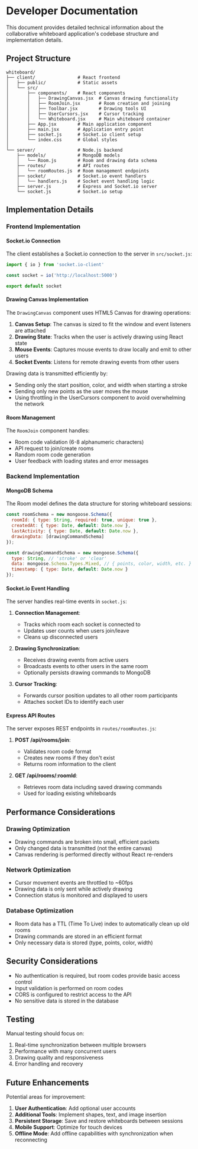# Developer Documentation

This document provides detailed technical information about the collaborative whiteboard application's codebase structure and implementation details.

## Project Structure

```
whiteboard/
├── client/                # React frontend
│   ├── public/            # Static assets
│   └── src/
│       ├── components/    # React components
│       │   ├── DrawingCanvas.jsx  # Canvas drawing functionality
│       │   ├── RoomJoin.jsx       # Room creation and joining
│       │   ├── Toolbar.jsx        # Drawing tools UI
│       │   ├── UserCursors.jsx    # Cursor tracking
│       │   └── Whiteboard.jsx     # Main whiteboard container
│       ├── App.jsx        # Main application component
│       ├── main.jsx       # Application entry point
│       ├── socket.js      # Socket.io client setup
│       └── index.css      # Global styles
│
└── server/                # Node.js backend
    ├── models/            # MongoDB models
    │   └── Room.js        # Room and drawing data schema
    ├── routes/            # API routes
    │   └── roomRoutes.js  # Room management endpoints
    ├── socket/            # Socket.io event handlers
    │   └── handlers.js    # Socket event handling logic
    ├── server.js          # Express and Socket.io server
    └── socket.js          # Socket.io setup

```

## Implementation Details

### Frontend Implementation

#### Socket.io Connection

The client establishes a Socket.io connection to the server in `src/socket.js`:

```javascript
import { io } from 'socket.io-client'

const socket = io('http://localhost:5000')

export default socket
```

#### Drawing Canvas Implementation

The `DrawingCanvas` component uses HTML5 Canvas for drawing operations:

1. **Canvas Setup**: The canvas is sized to fit the window and event listeners are attached
2. **Drawing State**: Tracks when the user is actively drawing using React state
3. **Mouse Events**: Captures mouse events to draw locally and emit to other users
4. **Socket Events**: Listens for remote drawing events from other users

Drawing data is transmitted efficiently by:
- Sending only the start position, color, and width when starting a stroke
- Sending only new points as the user moves the mouse
- Using throttling in the UserCursors component to avoid overwhelming the network

#### Room Management

The `RoomJoin` component handles:
- Room code validation (6-8 alphanumeric characters)
- API request to join/create rooms
- Random room code generation
- User feedback with loading states and error messages

### Backend Implementation

#### MongoDB Schema

The Room model defines the data structure for storing whiteboard sessions:

```javascript
const roomSchema = new mongoose.Schema({
  roomId: { type: String, required: true, unique: true },
  createdAt: { type: Date, default: Date.now },
  lastActivity: { type: Date, default: Date.now },
  drawingData: [drawingCommandSchema]
});

const drawingCommandSchema = new mongoose.Schema({
  type: String, // 'stroke' or 'clear'
  data: mongoose.Schema.Types.Mixed, // { points, color, width, etc. }
  timestamp: { type: Date, default: Date.now }
});
```

#### Socket.io Event Handling

The server handles real-time events in `socket.js`:

1. **Connection Management**:
   - Tracks which room each socket is connected to
   - Updates user counts when users join/leave
   - Cleans up disconnected users

2. **Drawing Synchronization**:
   - Receives drawing events from active users
   - Broadcasts events to other users in the same room
   - Optionally persists drawing commands to MongoDB

3. **Cursor Tracking**:
   - Forwards cursor position updates to all other room participants
   - Attaches socket IDs to identify each user

#### Express API Routes

The server exposes REST endpoints in `routes/roomRoutes.js`:

1. **POST /api/rooms/join**: 
   - Validates room code format
   - Creates new rooms if they don't exist
   - Returns room information to the client

2. **GET /api/rooms/:roomId**:
   - Retrieves room data including saved drawing commands
   - Used for loading existing whiteboards

## Performance Considerations

### Drawing Optimization

- Drawing commands are broken into small, efficient packets
- Only changed data is transmitted (not the entire canvas)
- Canvas rendering is performed directly without React re-renders

### Network Optimization

- Cursor movement events are throttled to ~60fps
- Drawing data is only sent while actively drawing
- Connection status is monitored and displayed to users

### Database Optimization

- Room data has a TTL (Time To Live) index to automatically clean up old rooms
- Drawing commands are stored in an efficient format
- Only necessary data is stored (type, points, color, width)

## Security Considerations

- No authentication is required, but room codes provide basic access control
- Input validation is performed on room codes
- CORS is configured to restrict access to the API
- No sensitive data is stored in the database

## Testing

Manual testing should focus on:

1. Real-time synchronization between multiple browsers
2. Performance with many concurrent users
3. Drawing quality and responsiveness
4. Error handling and recovery

## Future Enhancements

Potential areas for improvement:

1. **User Authentication**: Add optional user accounts
2. **Additional Tools**: Implement shapes, text, and image insertion
3. **Persistent Storage**: Save and restore whiteboards between sessions
4. **Mobile Support**: Optimize for touch devices
5. **Offline Mode**: Add offline capabilities with synchronization when reconnecting 